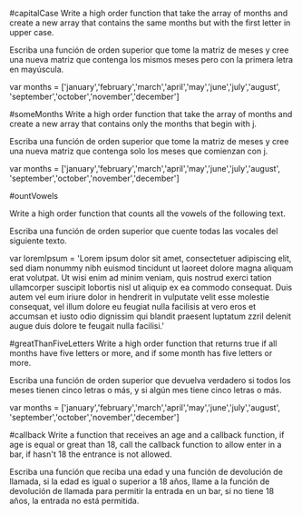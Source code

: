 #capitalCase
Write a high order function that take the array of months and create a new array that contains the same months but with the first letter in upper case.

Escriba una función de orden superior que tome la matriz de meses y cree una nueva matriz que contenga los mismos meses pero con la primera letra en mayúscula.

var months = ['january','february','march','april','may','june','july','august', 'september','october','november','december']


#someMonths
Write a high order function that take the array of months and create a new array that contains only the months that begin with j.

Escriba una función de orden superior que tome la matriz de meses y cree una nueva matriz que contenga solo los meses que comienzan con j.

var months = ['january','february','march','april','may','june','july','august', 'september','october','november','december']

#ountVowels

Write a high order function that counts all the vowels of the following text.

Escriba una función de orden superior que cuente todas las vocales del siguiente texto.

var loremIpsum = 'Lorem ipsum dolor sit amet, consectetuer adipiscing elit, sed diam nonummy nibh euismod tincidunt ut laoreet dolore magna aliquam erat volutpat. Ut wisi enim ad minim veniam, quis nostrud exerci tation ullamcorper suscipit lobortis nisl ut aliquip ex ea commodo consequat. Duis autem vel eum iriure dolor in hendrerit in vulputate velit esse molestie consequat, vel illum dolore eu feugiat nulla facilisis at vero eros et accumsan et iusto odio dignissim qui blandit praesent luptatum zzril delenit augue duis dolore te feugait nulla facilisi.'


#greatThanFiveLetters
Write a high order function that returns true if all months have five letters or more, and if some month has five letters or more.

Escriba una función de orden superior que devuelva verdadero si todos los meses tienen cinco letras o más, y si algún mes tiene cinco letras o más.

var months = ['january','february','march','april','may','june','july','august', 'september','october','november','december']


#callback
Write a function that receives an age and a callback function, if age is equal or great than 18, call the callback function to allow enter in a bar, if hasn't 18 the entrance is not allowed.

Escriba una función que reciba una edad y una función de devolución de llamada, si la edad es igual o superior a 18 años, llame a la función de devolución de llamada para permitir la entrada en un bar, si no tiene 18 años, la entrada no está permitida.